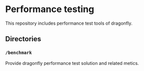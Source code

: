 # Performance testing

This repository includes performance test tools of dragonfly.

## Directories

### `/benchmark`

Provide dragonfly performance test solution and related metics.
